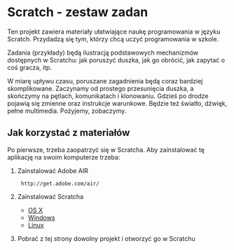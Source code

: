 Scratch - zestaw zadan
===

Ten projekt zawiera materiały ułatwiające naukę programowania w języku Scratch. Przydadzą się tym, którzy chcą uczyć programowania w szkole.

Zadania (przykłady) będą ilustracją podstawowych mechanizmów dostępnych w Scratchu: jak poruszyć duszka, jak go obrócić, jak zapytać o coś gracza, itp.

W miarę upływu czasu, poruszane zagadnienia będą coraz bardziej skomplikowane. Zaczynamy od prostego przesunięcia duszka, a skończymy na pętlach, komunikatach i klonowaniu. Gdzieś po drodze pojawią się zmienne oraz instrukcje warunkowe. Będzie też światło, dźwięk, pełne multimedia. Pożyjemy, zobaczymy.

Jak korzystać z materiałów
---

Po pierwsze, trzeba zaopatrzyć się w Scratcha. Aby zainstalować tę aplikację na swoim komputerze trzeba:

1. Zainstalować Adobe AIR

		http://get.adobe.com/air/
		
2. Zainstalować Scratcha

	* [OS X](https://scratch.mit.edu/scratchr2/static/sa/Scratch-443.dmg)
	* [Windows](https://scratch.mit.edu/scratchr2/static/sa/Scratch-443.exe)
	* [Linux](https://scratch.mit.edu/scratchr2/static/sa/Scratch-443.air)
	
3. Pobrać z tej strony dowolny projekt i otworzyć go w Scratchu	
	